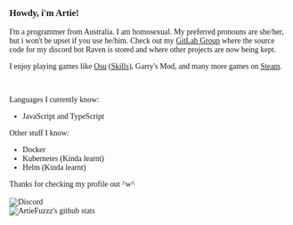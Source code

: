 <span style="font-family:Poppins;">

<h3>Howdy, i'm Artie!</h3>

I'm a programmer from Australia. I am homosexual. My preferred pronouns are she/her, but i won't be upset if you use he/him. Check out my [GitLab Group](https://gitlab.com/raven0-bot) where the source code for my discord bot Raven is stored and where other projects are now being kept.

I enjoy playing games like <a href="https://osu.ppy.sh/users/15146700">Osu</a> (<a href="http://osuskills.com/user/ArtieFuzz">Skills</a>), Garry's Mod, and many more games on <a href="https://steamcommunity.com/id/ArtieFuzzz/">Steam</a>.

<br>

Languages I currently know: <br>
- JavaScript and TypeScript

Other stuff I know:
- Docker
- Kubernetes (Kinda learnt)
- Helm (Kinda learnt)

Thanks for checking my profile out ^w^
  <br>
  <br>
  ![Discord](https://discord.c99.nl/widget/theme-2/389252140184633363.png)
  <br>
  ![ArtieFuzzz's github stats](https://snowflake-ui-git-stats.vercel.app/api?username=ArtieFuzzz&show_icons=true&theme=vue-dark)
</span>

